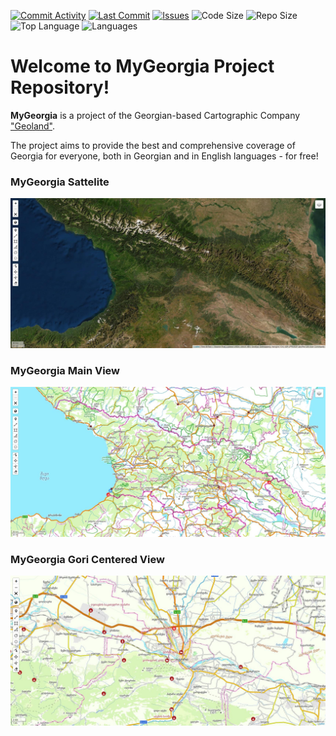 [![Commit Activity](https://img.shields.io/github/commit-activity/m/vitruvius21/mygeorgia?style=plastic)](https://github.com/GeolandLTD/mygeorgia/graphs/commit-activity)
[![Last Commit](https://img.shields.io/github/last-commit/vitruvius21/mygeorgia?style=plastic)](https://github.com/vitruvius21/mygeorgia/graphs/commit-activity)
[![Issues](https://img.shields.io/github/issues/GeolandLTD/mygeorgia?style=plastic)](https://github.com/GeolandLTD/mygeorgia/issues)
![Code Size](https://img.shields.io/github/repo-size/vitruvius21/mygeorgia?style=plastic)
![Repo Size](https://img.shields.io/github/languages/code-size/vitruvius21/mygeorgia?style=plastic)
![Top Language](https://img.shields.io/github/languages/top/vitruvius21/mygeorgia?style=plastic)
![Languages](https://img.shields.io/github/languages/count/vitruvius21/mygeorgia?color=blueviolet&style=plastic)

# Welcome to MyGeorgia Project Repository!

**MyGeorgia** is a project of the Georgian-based Cartographic Company ["Geoland"](http://geoland.ge/). 

The project aims to provide the best and comprehensive coverage of Georgia for everyone, both in Georgian and in English languages - for free!

### MyGeorgia Sattelite

<img src="docs/my_georgia_satellite.jpg" alt="MyGeorgia Project Sattelite" style="max-width:100%">

### MyGeorgia Main View

<img src="docs/my_georgia_main.jpg" alt="MyGeorgia Project" style="max-width:100%">

### MyGeorgia Gori Centered View

<img src="docs/my_georgia_-_gori.jpg" alt="MyGeorgia Project" style="max-width:100%">
